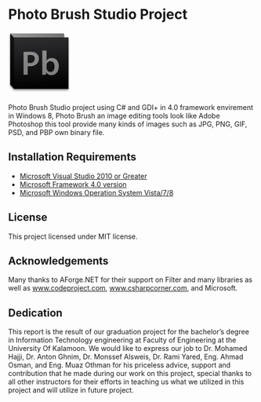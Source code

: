 # Photo Brush Studio Project 

![PhotoBrush L](PhotoBrushProject/Resources/icon_128.png "PhotoBrushStudio")

Photo Brush Studio project using C# and GDI+ in 4.0 framework envirement in Windows 8, Photo Brush an image editing tools look like Adobe Photoshop this tool provide many kinds of images such as JPG, PNG, GIF, PSD, and PBP own binary file.

## Installation Requirements

- [Microsoft Visual Studio 2010 or Greater](#VS10)
- [Microsoft Framework 4.0 version](#MSF)
- [Microsoft Windows Operation System Vista/7/8](#MWOS)

## License

This project licensed under MIT license.

## Acknowledgements

Many thanks to AForge.NET for their support on Filter and many libraries as well as www.codeproject.com, www.csharpcorner.com, and Microsoft.

## Dedication
This report is the result of our graduation project for the bachelor’s degree in Information Technology engineering at Faculty of Engineering at the University Of Kalamoon.
We would like to express our job to Dr. Mohamed Hajji, Dr. Anton Ghnim, Dr. Monssef Alsweis, Dr. Rami Yared, Eng. Ahmad Osman, and Eng. Muaz Othman for his priceless advice, support and contribution that he made during our work on this project, special thanks to all other instructors for their efforts in teaching us what we utilized in this project and will utilize in future project.
